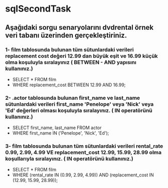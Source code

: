 # sqlSecondTask

## Aşağıdaki sorgu senaryolarını dvdrental örnek veri tabanı üzerinden gerçekleştiriniz.

### 1- film tablosunda bulunan tüm sütunlardaki verileri replacement cost değeri 12.99 dan büyük eşit ve 16.99 küçük olma koşuluyla sıralayınız ( BETWEEN - AND yapısını kullanınız.)
- SELECT * FROM film
- WHERE replacement_cost BETWEEN 12.99 AND 16.99;
### 2- .actor tablosunda bulunan first_name ve last_name sütunlardaki verileri first_name 'Penelope' veya 'Nick' veya 'Ed' değerleri olması koşuluyla sıralayınız. ( IN operatörünü kullanınız.)
- SELECT first_name, last_name FROM actor
- WHERE first_name IN ('Penelope', 'Nick', 'Ed');
### 3- film tablosunda bulunan tüm sütunlardaki verileri rental_rate 0.99, 2.99, 4.99 VE replacement_cost 12.99, 15.99, 28.99 olma koşullarıyla sıralayınız. ( IN operatörünü kullanınız.)
- SELECT * FROM film
- WHERE (rental_rate IN (0.99, 2.99, 4.99)) AND (replacement_cost IN (12.99, 15.99, 28.99));
